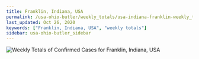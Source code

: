 ```yaml
---
title: Franklin, Indiana, USA
permalink: /usa-ohio-butler/weekly_totals/usa-indiana-franklin-weekly_totals.html
last_updated: Oct 26, 2020
keywords: ["Franklin, Indiana, USA", "weekly totals"]
sidebar: usa-ohio-butler_sidebar
---
```


![Weekly Totals of Confirmed Cases for Franklin, Indiana, USA](/covid_tracker/images/graphs/usa-indiana-franklin-weekly_totals_graph.png)
